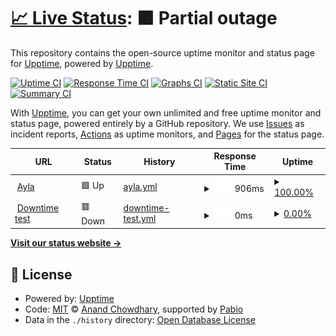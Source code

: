 # [📈 Live Status](https://upptime.github.io/upptime): <!--live status--> **🟧 Partial outage**

This repository contains the open-source uptime monitor and status page for [Upptime](https://upptime.js.org), powered by [Upptime](https://github.com/upptime/upptime).

[![Uptime CI](https://github.com/upptime/upptime/workflows/Uptime%20CI/badge.svg)](https://github.com/upptime/upptime/actions?query=workflow%3A%22Uptime+CI%22)
[![Response Time CI](https://github.com/upptime/upptime/workflows/Response%20Time%20CI/badge.svg)](https://github.com/upptime/upptime/actions?query=workflow%3A%22Response+Time+CI%22)
[![Graphs CI](https://github.com/upptime/upptime/workflows/Graphs%20CI/badge.svg)](https://github.com/upptime/upptime/actions?query=workflow%3A%22Graphs+CI%22)
[![Static Site CI](https://github.com/upptime/upptime/workflows/Static%20Site%20CI/badge.svg)](https://github.com/upptime/upptime/actions?query=workflow%3A%22Static+Site+CI%22)
[![Summary CI](https://github.com/upptime/upptime/workflows/Summary%20CI/badge.svg)](https://github.com/upptime/upptime/actions?query=workflow%3A%22Summary+CI%22)

With [Upptime](https://upptime.js.org), you can get your own unlimited and free uptime monitor and status page, powered entirely by a GitHub repository. We use [Issues](https://github.com/upptime/upptime/issues) as incident reports, [Actions](https://github.com/upptime/upptime/actions) as uptime monitors, and [Pages](https://upptime.github.io/upptime) for the status page.

<!--start: status pages-->
<!-- This summary is generated by Upptime (https://github.com/upptime/upptime) -->
<!-- Do not edit this manually, your changes will be overwritten -->
<!-- prettier-ignore -->
| URL | Status | History | Response Time | Uptime |
| --- | ------ | ------- | ------------- | ------ |
| <img alt="" src="https://icons.duckduckgo.com/ip3/platform.ayla-app.org.ico" height="13"> [Ayla](https://platform.ayla-app.org) | 🟩 Up | [ayla.yml](https://github.com/AylaAI/status-monitor-upptime/commits/HEAD/history/ayla.yml) | <details><summary><img alt="Response time graph" src="./graphs/ayla/response-time-week.png" height="20"> 906ms</summary><br><a href="https://upptime.github.io/upptime/history/ayla"><img alt="Response time 906" src="https://img.shields.io/endpoint?url=https%3A%2F%2Fraw.githubusercontent.com%2FAylaAI%2Fstatus-monitor-upptime%2FHEAD%2Fapi%2Fayla%2Fresponse-time.json"></a><br><a href="https://upptime.github.io/upptime/history/ayla"><img alt="24-hour response time 906" src="https://img.shields.io/endpoint?url=https%3A%2F%2Fraw.githubusercontent.com%2FAylaAI%2Fstatus-monitor-upptime%2FHEAD%2Fapi%2Fayla%2Fresponse-time-day.json"></a><br><a href="https://upptime.github.io/upptime/history/ayla"><img alt="7-day response time 906" src="https://img.shields.io/endpoint?url=https%3A%2F%2Fraw.githubusercontent.com%2FAylaAI%2Fstatus-monitor-upptime%2FHEAD%2Fapi%2Fayla%2Fresponse-time-week.json"></a><br><a href="https://upptime.github.io/upptime/history/ayla"><img alt="30-day response time 906" src="https://img.shields.io/endpoint?url=https%3A%2F%2Fraw.githubusercontent.com%2FAylaAI%2Fstatus-monitor-upptime%2FHEAD%2Fapi%2Fayla%2Fresponse-time-month.json"></a><br><a href="https://upptime.github.io/upptime/history/ayla"><img alt="1-year response time 906" src="https://img.shields.io/endpoint?url=https%3A%2F%2Fraw.githubusercontent.com%2FAylaAI%2Fstatus-monitor-upptime%2FHEAD%2Fapi%2Fayla%2Fresponse-time-year.json"></a></details> | <details><summary><a href="https://upptime.github.io/upptime/history/ayla">100.00%</a></summary><a href="https://upptime.github.io/upptime/history/ayla"><img alt="All-time uptime 100.00%" src="https://img.shields.io/endpoint?url=https%3A%2F%2Fraw.githubusercontent.com%2FAylaAI%2Fstatus-monitor-upptime%2FHEAD%2Fapi%2Fayla%2Fuptime.json"></a><br><a href="https://upptime.github.io/upptime/history/ayla"><img alt="24-hour uptime 100.00%" src="https://img.shields.io/endpoint?url=https%3A%2F%2Fraw.githubusercontent.com%2FAylaAI%2Fstatus-monitor-upptime%2FHEAD%2Fapi%2Fayla%2Fuptime-day.json"></a><br><a href="https://upptime.github.io/upptime/history/ayla"><img alt="7-day uptime 100.00%" src="https://img.shields.io/endpoint?url=https%3A%2F%2Fraw.githubusercontent.com%2FAylaAI%2Fstatus-monitor-upptime%2FHEAD%2Fapi%2Fayla%2Fuptime-week.json"></a><br><a href="https://upptime.github.io/upptime/history/ayla"><img alt="30-day uptime 100.00%" src="https://img.shields.io/endpoint?url=https%3A%2F%2Fraw.githubusercontent.com%2FAylaAI%2Fstatus-monitor-upptime%2FHEAD%2Fapi%2Fayla%2Fuptime-month.json"></a><br><a href="https://upptime.github.io/upptime/history/ayla"><img alt="1-year uptime 100.00%" src="https://img.shields.io/endpoint?url=https%3A%2F%2Fraw.githubusercontent.com%2FAylaAI%2Fstatus-monitor-upptime%2FHEAD%2Fapi%2Fayla%2Fuptime-year.json"></a></details>
| <img alt="" src="https://icons.duckduckgo.com/ip3/batman.ayla-app.org.ico" height="13"> [Downtime test](https://batman.ayla-app.org) | 🟥 Down | [downtime-test.yml](https://github.com/AylaAI/status-monitor-upptime/commits/HEAD/history/downtime-test.yml) | <details><summary><img alt="Response time graph" src="./graphs/downtime-test/response-time-week.png" height="20"> 0ms</summary><br><a href="https://upptime.github.io/upptime/history/downtime-test"><img alt="Response time 0" src="https://img.shields.io/endpoint?url=https%3A%2F%2Fraw.githubusercontent.com%2FAylaAI%2Fstatus-monitor-upptime%2FHEAD%2Fapi%2Fdowntime-test%2Fresponse-time.json"></a><br><a href="https://upptime.github.io/upptime/history/downtime-test"><img alt="24-hour response time 0" src="https://img.shields.io/endpoint?url=https%3A%2F%2Fraw.githubusercontent.com%2FAylaAI%2Fstatus-monitor-upptime%2FHEAD%2Fapi%2Fdowntime-test%2Fresponse-time-day.json"></a><br><a href="https://upptime.github.io/upptime/history/downtime-test"><img alt="7-day response time 0" src="https://img.shields.io/endpoint?url=https%3A%2F%2Fraw.githubusercontent.com%2FAylaAI%2Fstatus-monitor-upptime%2FHEAD%2Fapi%2Fdowntime-test%2Fresponse-time-week.json"></a><br><a href="https://upptime.github.io/upptime/history/downtime-test"><img alt="30-day response time 0" src="https://img.shields.io/endpoint?url=https%3A%2F%2Fraw.githubusercontent.com%2FAylaAI%2Fstatus-monitor-upptime%2FHEAD%2Fapi%2Fdowntime-test%2Fresponse-time-month.json"></a><br><a href="https://upptime.github.io/upptime/history/downtime-test"><img alt="1-year response time 0" src="https://img.shields.io/endpoint?url=https%3A%2F%2Fraw.githubusercontent.com%2FAylaAI%2Fstatus-monitor-upptime%2FHEAD%2Fapi%2Fdowntime-test%2Fresponse-time-year.json"></a></details> | <details><summary><a href="https://upptime.github.io/upptime/history/downtime-test">0.00%</a></summary><a href="https://upptime.github.io/upptime/history/downtime-test"><img alt="All-time uptime 0.00%" src="https://img.shields.io/endpoint?url=https%3A%2F%2Fraw.githubusercontent.com%2FAylaAI%2Fstatus-monitor-upptime%2FHEAD%2Fapi%2Fdowntime-test%2Fuptime.json"></a><br><a href="https://upptime.github.io/upptime/history/downtime-test"><img alt="24-hour uptime 0.00%" src="https://img.shields.io/endpoint?url=https%3A%2F%2Fraw.githubusercontent.com%2FAylaAI%2Fstatus-monitor-upptime%2FHEAD%2Fapi%2Fdowntime-test%2Fuptime-day.json"></a><br><a href="https://upptime.github.io/upptime/history/downtime-test"><img alt="7-day uptime 0.00%" src="https://img.shields.io/endpoint?url=https%3A%2F%2Fraw.githubusercontent.com%2FAylaAI%2Fstatus-monitor-upptime%2FHEAD%2Fapi%2Fdowntime-test%2Fuptime-week.json"></a><br><a href="https://upptime.github.io/upptime/history/downtime-test"><img alt="30-day uptime 0.00%" src="https://img.shields.io/endpoint?url=https%3A%2F%2Fraw.githubusercontent.com%2FAylaAI%2Fstatus-monitor-upptime%2FHEAD%2Fapi%2Fdowntime-test%2Fuptime-month.json"></a><br><a href="https://upptime.github.io/upptime/history/downtime-test"><img alt="1-year uptime 0.00%" src="https://img.shields.io/endpoint?url=https%3A%2F%2Fraw.githubusercontent.com%2FAylaAI%2Fstatus-monitor-upptime%2FHEAD%2Fapi%2Fdowntime-test%2Fuptime-year.json"></a></details>

<!--end: status pages-->

[**Visit our status website →**](https://upptime.github.io/upptime)

## 📄 License

- Powered by: [Upptime](https://github.com/upptime/upptime)
- Code: [MIT](./LICENSE) © [Anand Chowdhary](https://anandchowdhary.com), supported by [Pabio](https://pabio.com)
- Data in the `./history` directory: [Open Database License](https://opendatacommons.org/licenses/odbl/1-0/)
